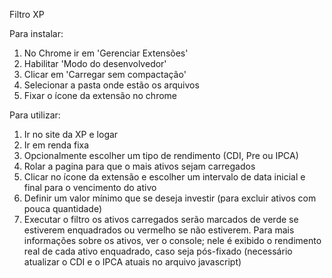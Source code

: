 Filtro XP

Para instalar:
 1) No Chrome ir em 'Gerenciar Extensões'
 2) Habilitar 'Modo do desenvolvedor'
 3) Clicar em 'Carregar sem compactação'
 4) Selecionar a pasta onde estão os arquivos
 5) Fixar o ícone da extensão no chrome

Para utilizar:
 1) Ir no site da XP e logar
 2) Ir em renda fixa
 3) Opcionalmente escolher um tipo de rendimento (CDI, Pre ou IPCA)
 4) Rolar a pagina para que o mais ativos sejam carregados
 5) Clicar no ícone da extensão e escolher um intervalo de data inicial e final para o vencimento do ativo
 6) Definir um valor mínimo que se deseja investir (para excluir ativos com pouca quantidade)
 7) Executar o filtro
    os ativos carregados serão marcados de verde se estiverem enquadrados ou vermelho se não estiverem.
    Para mais informações sobre os ativos, ver o console; nele é exibido o rendimento real de cada ativo enquadrado, caso seja pós-fixado
    (necessário atualizar o CDI e o IPCA atuais no arquivo javascript)
 
